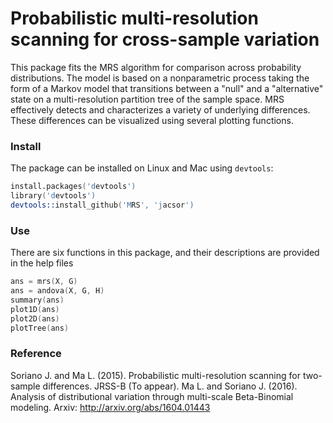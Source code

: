 Probabilistic multi-resolution scanning for cross-sample variation
================================

This package fits the MRS algorithm for comparison across probability distributions. 
The model is based on a nonparametric process taking the form of a Markov model that transitions 
between a "null" and a "alternative" state on a multi-resolution partition tree of the sample space.
MRS effectively detects and characterizes a variety of underlying differences. 
These differences can be visualized using several plotting functions.

### Install
The package can be installed on Linux and Mac using `devtools`:

```S
install.packages('devtools')
library('devtools')
devtools::install_github('MRS', 'jacsor')
```

### Use
There are six functions in this package, and their descriptions are provided in the help files

```S
ans = mrs(X, G)
ans = andova(X, G, H)
summary(ans)
plot1D(ans)
plot2D(ans)
plotTree(ans)
```

### Reference
Soriano J. and Ma L. (2015). Probabilistic multi-resolution scanning for two-sample differences. JRSS-B (To appear).
Ma L. and Soriano J. (2016). Analysis of distributional variation through multi-scale Beta-Binomial modeling. Arxiv: http://arxiv.org/abs/1604.01443
